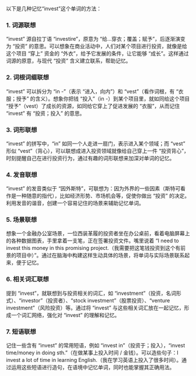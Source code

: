 以下是几种记忆“invest”这个单词的方法：

### 1. 词源联想
“invest” 源自拉丁语 “investire”，原意为 “给…穿衣；覆盖；赋予”，后逐渐演变为 “投资” 的意思。可以想象在商业活动中，人们对某个项目进行投资，就像是给这个项目 “穿上” 资金的 “外衣”，给予它发展的条件，让它能够 “成长”。这样通过词源的原意，与现代 “投资” 含义建立联系，帮助记忆。

### 2. 词根词缀联想
“invest” 可以拆分为 “in -”（表示 “进入，向内”）和 “vest”（看作词根，有 “衣服；授予” 的含义）。想象你把钱 “投入”（in -）到某个项目里，就如同给这个项目 “授予”（vest）了成长的资源，如同给它穿上了促进发展的 “衣服”，从而记住 “invest” 有 “投资；投入” 的意思。

### 3. 词形联想
“invest” 的拼写中，“in” 如同一个人走进一扇门，表示进入某个领域；而 “vest” 形似 “vest”（背心），可以联想成进入投资领域就像给自己穿上一件 “投资背心”，时刻提醒自己在进行投资行为，通过有趣的词形联想来加深对单词的记忆。

### 4. 发音联想
“invest” 的发音类似于 “因外斯特”，可联想为：因为外界的一些因素（斯特可看作是一种随意的指代），比如经济形势、市场机会等，促使你做出 “投资” 的决定。利用发音的谐音，创建一个容易记住的场景来辅助记忆单词。

### 5. 场景联想
想象一个金融办公室场景，一位西装革履的投资者坐在办公桌前，看着电脑屏幕上的各种数据图表，手里拿着一支笔，正在签署投资文件。嘴里说着 “I need to invest this money in this promising project.（我需要把这笔钱投资到这个有前景的项目中）”。通过在脑海中构建这样生动具体的场景，将单词与实际场景联系起来，便于记忆。

### 6. 相关词汇联想
提到 “invest”，就联想到与投资相关的词汇，如 “investment”（投资，名词形式）、“investor”（投资者）、“stock investment”（股票投资）、“venture investment”（风险投资）等。通过将 “invest” 与这些相关词汇放在一起记忆，形成一个词汇网络，强化对 “invest” 的理解和记忆。

### 7. 短语联想
记住一些含有 “invest” 的常用短语，例如 “invest in”（投资于；投入），“invest time/money in doing sth.”（在做某事上投入时间 / 金钱）。可以造些句子：I invest a lot of time in learning English.（我在学习英语上投入了很多时间）。通过运用这些短语进行造句，在语境中记忆单词，同时也能掌握其正确用法。 